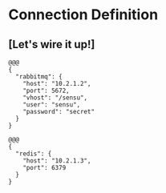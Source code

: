 <!SLIDE center transition=scrollLeft>
# Connection Definition

## [Let's wire it up!]

<!SLIDE code medium transition=scrollUp>
    @@@
    {
      "rabbitmq": {
        "host": "10.2.1.2",
        "port": 5672,
        "vhost": "/sensu",
        "user": "sensu",
        "password": "secret"
      }
    }

<!SLIDE code medium transition=scrollUp>
    @@@
    {
      "redis": {
        "host": "10.2.1.3",
        "port": 6379
      }
    }
